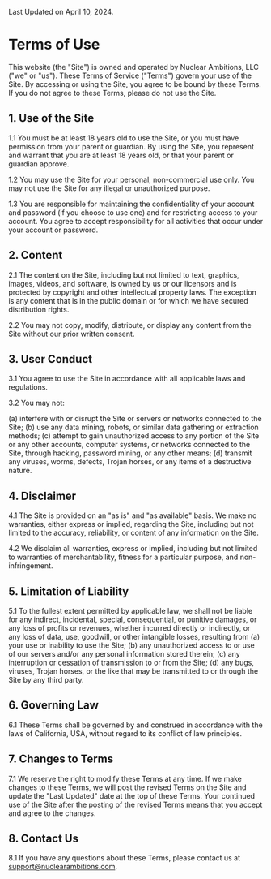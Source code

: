 Last Updated on April 10, 2024.

# Terms of Use

This website (the "Site") is owned and operated by Nuclear Ambitions, LLC ("we" or "us"). These Terms of Service ("Terms") govern your use of the Site. By accessing or using the Site, you agree to be bound by these Terms. If you do not agree to these Terms, please do not use the Site.

## 1. Use of the Site

1.1 You must be at least 18 years old to use the Site, or you must have permission from your parent or guardian. By using the Site, you represent and warrant that you are at least 18 years old, or that your parent or guardian approve.

1.2 You may use the Site for your personal, non-commercial use only. You may not use the Site for any illegal or unauthorized purpose.

1.3 You are responsible for maintaining the confidentiality of your account and password (if you choose to use one) and for restricting access to your account. You agree to accept responsibility for all activities that occur under your account or password.

## 2. Content

2.1 The content on the Site, including but not limited to text, graphics, images, videos, and software, is owned by us or our licensors and is protected by copyright and other intellectual property laws. The exception is any content that is in the public domain or for which we have secured distribution rights.

2.2 You may not copy, modify, distribute, or display any content from the Site without our prior written consent.

## 3. User Conduct

3.1 You agree to use the Site in accordance with all applicable laws and regulations.

3.2 You may not:

(a) interfere with or disrupt the Site or servers or networks connected to the Site;
(b) use any data mining, robots, or similar data gathering or extraction methods;
(c) attempt to gain unauthorized access to any portion of the Site or any other accounts, computer systems, or networks connected to the Site, through hacking, password mining, or any other means;
(d) transmit any viruses, worms, defects, Trojan horses, or any items of a destructive nature.

## 4. Disclaimer

4.1 The Site is provided on an "as is" and "as available" basis. We make no warranties, either express or implied, regarding the Site, including but not limited to the accuracy, reliability, or content of any information on the Site.

4.2 We disclaim all warranties, express or implied, including but not limited to warranties of merchantability, fitness for a particular purpose, and non-infringement.

## 5. Limitation of Liability

5.1 To the fullest extent permitted by applicable law, we shall not be liable for any indirect, incidental, special, consequential, or punitive damages, or any loss of profits or revenues, whether incurred directly or indirectly, or any loss of data, use, goodwill, or other intangible losses, resulting from (a) your use or inability to use the Site; (b) any unauthorized access to or use of our servers and/or any personal information stored therein; (c) any interruption or cessation of transmission to or from the Site; (d) any bugs, viruses, Trojan horses, or the like that may be transmitted to or through the Site by any third party.

## 6. Governing Law

6.1 These Terms shall be governed by and construed in accordance with the laws of California, USA, without regard to its conflict of law principles.

## 7. Changes to Terms

7.1 We reserve the right to modify these Terms at any time. If we make changes to these Terms, we will post the revised Terms on the Site and update the "Last Updated" date at the top of these Terms. Your continued use of the Site after the posting of the revised Terms means that you accept and agree to the changes.

## 8. Contact Us

8.1 If you have any questions about these Terms, please contact us at support@nuclearambitions.com.
